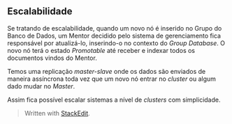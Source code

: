 
## Escalabilidade

Se tratando de escalabilidade, quando um novo nó é inserido no Grupo do Banco de Dados, um Mentor decidido pelo sistema de gerenciamento fica responsável por atualizá-lo, inserindo-o no contexto do _Group Database_. O novo nó terá o estado _Promotable_  até receber e indexar todos os documentos vindos do Mentor.

Temos uma replicação _master-slave_ onde os dados são enviados de maneira assíncrona toda vez que um novo nó entrar no _cluster_ ou algum dado mudar no _Master_.

Assim fica possível escalar sistemas a nível de _clusters_ com simplicidade.

> Written with [StackEdit](https://stackedit.io/).
<!--stackedit_data:
eyJoaXN0b3J5IjpbMTQ3ODI0MTAyOSwtMjEzMzczODg0XX0=
-->